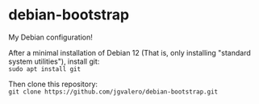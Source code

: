 # debian-bootstrap
My Debian configuration!

After a minimal installation of Debian 12 (That is, only installing "standard system utilities"), install git:  
`sudo apt install git`

Then clone this repository:  
`git clone https://github.com/jgvalero/debian-bootstrap.git`
